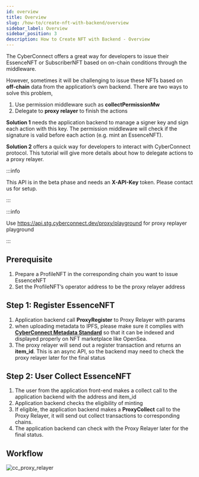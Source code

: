 ```yaml
---
id: overview
title: Overview
slug: /how-to/create-nft-with-backend/overview
sidebar_label: Overview
sidebar_position: 3
description: How to Create NFT with Backend - Overview
---
```


The CyberConnect offers a great way for developers to issue their EssenceNFT or SubscriberNFT based on on-chain conditions through the middleware. 

However, sometimes it will be challenging to issue these NFTs based on **off-chain** data from the application’s own backend. There are two ways to solve this problem,

1. Use permission middleware such as **collectPermissionMw**
2. Delegate to **proxy relayer** to finish the actions

**Solution 1** needs the application backend to manage a signer key and sign each action with this key. The permission middleware will check if the signature is valid before each action (e.g. mint an EssenceNFT). 

**Solution 2** offers a quick way for developers to interact with CyberConnect protocol. This tutorial will give more details about how to delegate actions to a proxy relayer.

:::info

This API is in the beta phase and needs an **X-API-Key** token. Please contact us for setup. 

::: 

:::info

Use https://api.stg.cyberconnect.dev/proxy/playground for proxy replayer playground

:::

## Prerequisite

1. Prepare a ProfileNFT in the corresponding chain you want to issue EssenceNFT
2. Set the ProfileNFT’s operator address to be the proxy relayer address

## Step 1: Register EssenceNFT

1. Application backend call **ProxyRegister** to Proxy Relayer with params
2. when uploading metadata to IPFS, please make sure it complies with [**CyberConnect Metadata Standard**](https://docs.cyberconnect.me/core-concepts/metadata) so that it can be indexed and displayed properly on NFT marketplace like OpenSea.
3. The proxy relayer will send out a register transaction and returns an **item_id**. This is an async API, so the backend may need to check the proxy relayer later for the final status

## Step 2: User Collect EssenceNFT

1. The user from the application front-end makes a collect call to the application backend with the address and item_id
2. Application backend checks the eligibility of minting
3. If eligible, the application backend makes a **ProxyCollect** call to the Proxy Relayer, it will send out collect transactions to corresponding chains. 
4. The application backend can check with the Proxy Relayer later for the final status.

## Workflow

![cc_proxy_relayer](/img/v2/cc_proxy_relayer.png)